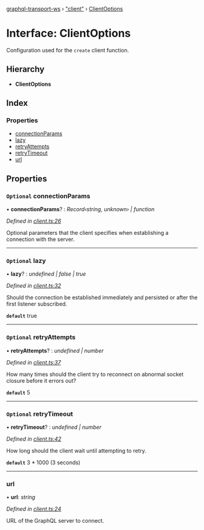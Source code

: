 [graphql-transport-ws](../README.md) › ["client"](../modules/_client_.md) › [ClientOptions](_client_.clientoptions.md)

# Interface: ClientOptions

Configuration used for the `create` client function.

## Hierarchy

* **ClientOptions**

## Index

### Properties

* [connectionParams](_client_.clientoptions.md#optional-connectionparams)
* [lazy](_client_.clientoptions.md#optional-lazy)
* [retryAttempts](_client_.clientoptions.md#optional-retryattempts)
* [retryTimeout](_client_.clientoptions.md#optional-retrytimeout)
* [url](_client_.clientoptions.md#url)

## Properties

### `Optional` connectionParams

• **connectionParams**? : *Record‹string, unknown› | function*

*Defined in [client.ts:26](https://github.com/enisdenjo/graphql-transport-ws/blob/1c0bdce/src/client.ts#L26)*

Optional parameters that the client specifies when establishing a connection with the server.

___

### `Optional` lazy

• **lazy**? : *undefined | false | true*

*Defined in [client.ts:32](https://github.com/enisdenjo/graphql-transport-ws/blob/1c0bdce/src/client.ts#L32)*

Should the connection be established immediately and persisted
or after the first listener subscribed.

**`default`** true

___

### `Optional` retryAttempts

• **retryAttempts**? : *undefined | number*

*Defined in [client.ts:37](https://github.com/enisdenjo/graphql-transport-ws/blob/1c0bdce/src/client.ts#L37)*

How many times should the client try to reconnect on abnormal socket closure before it errors out?

**`default`** 5

___

### `Optional` retryTimeout

• **retryTimeout**? : *undefined | number*

*Defined in [client.ts:42](https://github.com/enisdenjo/graphql-transport-ws/blob/1c0bdce/src/client.ts#L42)*

How long should the client wait until attempting to retry.

**`default`** 3 * 1000 (3 seconds)

___

###  url

• **url**: *string*

*Defined in [client.ts:24](https://github.com/enisdenjo/graphql-transport-ws/blob/1c0bdce/src/client.ts#L24)*

URL of the GraphQL server to connect.
